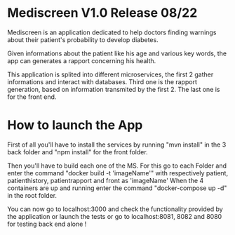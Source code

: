 # Mediscreen V1.0 Release 08/22

Mediscreen is an application dedicated to help doctors finding warnings about their patient's probability to develop diabetes. 

Given informations about the patient like his age and various key words, the app can generates a rapport concerning his health.  

This application is splited into different microservices, the first 2 gather informations and interact with databases. Third one is the rapport generation, based on information transmited by the first 2. The last one is for the front end. 

# How to launch the App

First of all you'll have to install the services by running "mvn install" in the 3 back folder and "npm install" for the front folder. 

Then you'll have to build each one of the MS. For this go to each Folder and enter the command "docker build -t 'imageName'" with respectively patient, patienthistory, patientrapport and front as 'imageName'
When the 4 containers are up and running enter the command "docker-compose up -d" in the root folder. 

You can now go to localhost:3000 and check the functionality provided by the application or launch the tests or go to localhost:8081, 8082 and 8080 for testing back end alone ! 

